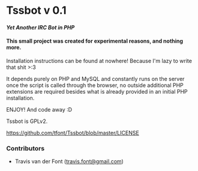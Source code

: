 Tssbot v 0.1
======

#### *Yet Another IRC Bot in PHP*
#### This small project was created for experimental reasons, and nothing more.


Installation instructions can be found at nowhere! Because I'm lazy to write that shit >:3 

It depends purely on PHP and MySQL and constantly runs on the server once the script is called through the browser, no outside additional PHP extensions are required besides what is already provided in an initial PHP installation.

ENJOY! And code away :D

Tssbot is GPLv2.

https://github.com/tfont/Tssbot/blob/master/LICENSE

### Contributors
- Travis van der Font (travis.font@gmail.com)
